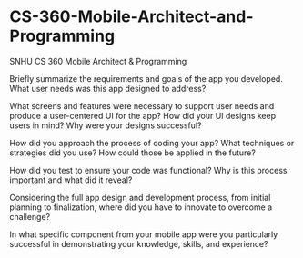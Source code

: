 # CS-360-Mobile-Architect-and-Programming
SNHU CS 360 Mobile Architect &amp; Programming

Briefly summarize the requirements and goals of the app you developed. What user needs was this app designed to address?


What screens and features were necessary to support user needs and produce a user-centered UI for the app? How did your UI designs keep users in mind? Why were your designs successful?


How did you approach the process of coding your app? What techniques or strategies did you use? How could those be applied in the future?


How did you test to ensure your code was functional? Why is this process important and what did it reveal?


Considering the full app design and development process, from initial planning to finalization, where did you have to innovate to overcome a challenge?


In what specific component from your mobile app were you particularly successful in demonstrating your knowledge, skills, and experience?

